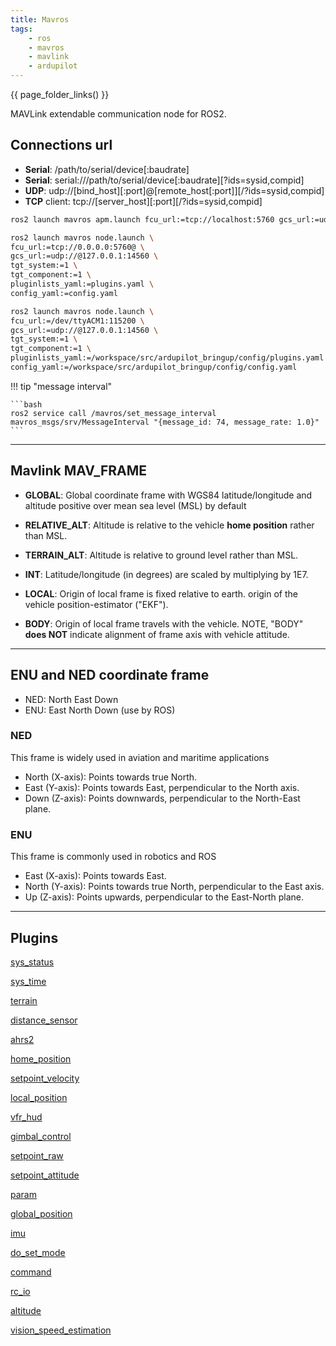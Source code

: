 ```yaml
---
title: Mavros
tags:
    - ros
    - mavros
    - mavlink
    - ardupilot
---
```

{{ page_folder_links() }}

MAVLink extendable communication node for ROS2.


## Connections url

- **Serial**: /path/to/serial/device[:baudrate]
- **Serial**: serial:///path/to/serial/device[:baudrate][?ids=sysid,compid]
- **UDP**: udp://[bind_host][:port]@[remote_host[:port]][/?ids=sysid,compid]
- **TCP** client: tcp://[server_host][:port][/?ids=sysid,compid]

```bash title="ardupilot connection"
ros2 launch mavros apm.launch fcu_url:=tcp://localhost:5760 gcs_url:=udp://@localhost:14550

```

```bash title="using node.launch connect to APM SITL and control pluginlist and config"
ros2 launch mavros node.launch \
fcu_url:=tcp://0.0.0.0:5760@ \
gcs_url:=udp://@127.0.0.1:14560 \
tgt_system:=1 \
tgt_component:=1 \
pluginlists_yaml:=plugins.yaml \
config_yaml:=config.yaml
```

```bash title="using node.launch connect to APM HW and control pluginlist and config"
ros2 launch mavros node.launch \
fcu_url:=/dev/ttyACM1:115200 \
gcs_url:=udp://@127.0.0.1:14560 \
tgt_system:=1 \
tgt_component:=1 \
pluginlists_yaml:=/workspace/src/ardupilot_bringup/config/plugins.yaml \
config_yaml:=/workspace/src/ardupilot_bringup/config/config.yaml
```


!!! tip "message interval"

    ```bash
    ros2 service call /mavros/set_message_interval mavros_msgs/srv/MessageInterval "{message_id: 74, message_rate: 1.0}"
    ```
     
---

## Mavlink MAV_FRAME


- **GLOBAL**: Global coordinate frame with WGS84 latitude/longitude and altitude positive over mean sea level (MSL) by default
- **RELATIVE_ALT**: Altitude is relative to the vehicle **home position** rather than MSL.
- **TERRAIN_ALT**: Altitude is relative to ground level rather than MSL.
- **INT**: Latitude/longitude (in degrees) are scaled by multiplying by 1E7.
    
- **LOCAL**: Origin of local frame is fixed relative to earth.  origin of the vehicle position-estimator ("EKF").
- **BODY**: Origin of local frame travels with the vehicle. NOTE, "BODY" **does NOT** indicate alignment of frame axis with vehicle attitude.

---

## ENU and NED coordinate frame
- NED: North East Down
- ENU: East North Down (use by ROS)

### NED
This frame is widely used in aviation and maritime applications 
- North (X-axis): Points towards true North.
- East (Y-axis): Points towards East, perpendicular to the North axis.
- Down (Z-axis): Points downwards, perpendicular to the North-East plane.

### ENU
This frame is commonly used in robotics and ROS

- East (X-axis): Points towards East.
- North (Y-axis): Points towards true North, perpendicular to the East axis.
- Up (Z-axis): Points upwards, perpendicular to the East-North plane.

---

## Plugins

<div class="grid-container">
    <div class="grid-item">
        <a href="sys_status">
            <p>sys_status</p>
        </a>
    </div>
    <div class="grid-item">
        <a href="sys_time">
            <p>sys_time</p>
        </a>
    </div>
    <div class="grid-item">
        <a href="terrain">
            <p>terrain</p>
        </a>
    </div>
    <!--  -->
    <div class="grid-item">
        <a href="distance_sensor">
            <p>distance_sensor</p>
        </a>
    </div>
    <div class="grid-item">
        <a href="ahrs2">
            <p>ahrs2</p>
        </a>
    </div>
    <div class="grid-item">
        <a href="home_position">
            <p>home_position</p>
        </a>
    </div>
    <!--  -->
    <div class="grid-item">
        <a href="setpoint_velocity">
            <p>setpoint_velocity</p>
        </a>
    </div>
    <div class="grid-item">
        <a href="local_position">
            <p>local_position</p>
        </a>
    </div>
    <div class="grid-item">
        <a href="vfr_hud">
            <p>vfr_hud</p>
        </a>
    </div>
    <!--  -->
    <div class="grid-item">
        <a href="gimbal_control">
            <p>gimbal_control</p>
        </a>
    </div>
    <div class="grid-item">
        <a href="setpoint_raw">
            <p>setpoint_raw</p>
        </a>
    </div>
    <div class="grid-item">
        <a href="setpoint_attitude">
            <p>setpoint_attitude</p>
        </a>
    </div>
    <!--  -->
    <div class="grid-item">
        <a href="param">
            <p>param</p>
        </a>
    </div>
    <div class="grid-item">
        <a href="global_position">
            <p>global_position</p>
        </a>
    </div>
    <div class="grid-item">
        <a href="imu">
            <p>imu</p>
        </a>
    </div>
    <!--  -->
    <div class="grid-item">
        <a href="do_set_mode">
            <p>do_set_mode</p>
        </a>
    </div>
    <div class="grid-item">
         <a href="command">
            <p>command</p>
        </a>
    </div>
    <div class="grid-item">
        <a href="rc_io">
            <p>rc_io</p>
        </a>
    </div>
     <div class="grid-item">
        <a href="altitude">
            <p>altitude</p>
        </a>
    </div>
    <div class="grid-item">
        <a href="vision_speed_estimation">
            <p>vision_speed_estimation</p>
        </a>
    </div>
</div>

